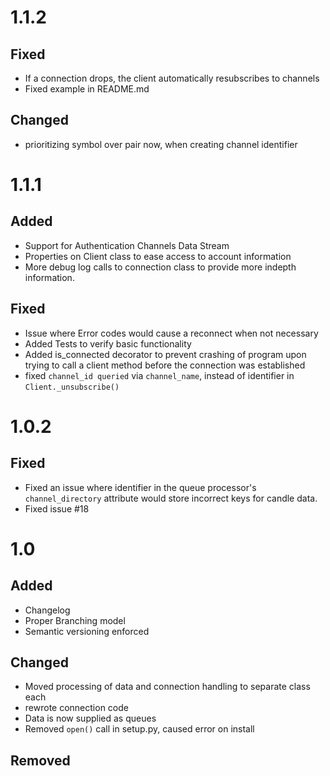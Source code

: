 # 1.1.2

## Fixed
- If a connection drops, the client automatically resubscribes to channels
- Fixed example in README.md

## Changed
- prioritizing symbol over pair now, when creating channel identifier


# 1.1.1

## Added
- Support for Authentication Channels Data Stream
- Properties on Client class to ease access to account information
- More debug log calls to connection class to provide more indepth information.

## Fixed
- Issue where Error codes would cause a reconnect when not necessary
- Added Tests to verify basic functionality
- Added is_connected decorator to prevent crashing of program upon trying
to call a client method before the connection was established
- fixed `channel_id queried` via `channel_name`, instead of identifier in `Client._unsubscribe()`


# 1.0.2

## Fixed
- Fixed an issue where identifier in the queue processor's `channel_directory` attribute would store incorrect keys for candle data. 
- Fixed issue #18


# 1.0

## Added
- Changelog
- Proper Branching model
- Semantic versioning enforced

## Changed
- Moved processing of data and connection handling to separate class each
- rewrote connection code
- Data is now supplied as queues
- Removed `open()` call in setup.py, caused error on install


## Removed
